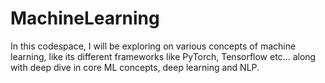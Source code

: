 # MachineLearning

In this codespace, I will be exploring on various concepts of machine learning, like its different frameworks like PyTorch, Tensorflow etc... along with deep dive in core ML concepts, deep learning and NLP.